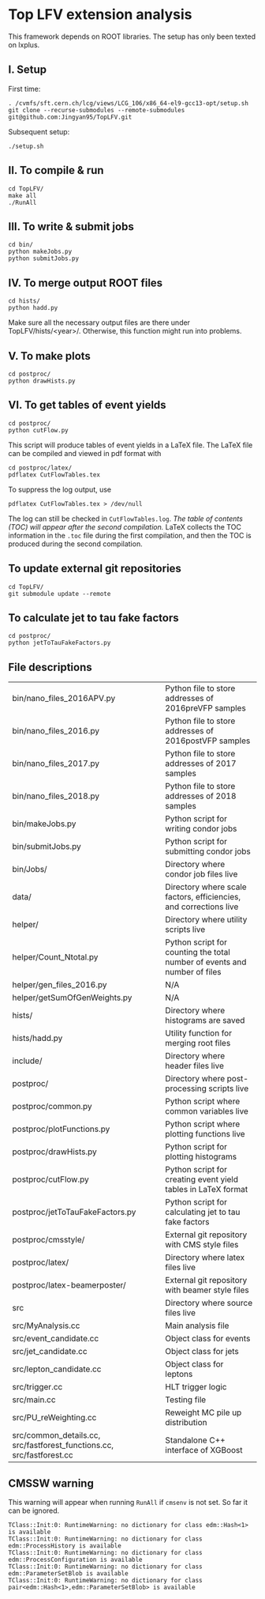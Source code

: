 # Top LFV extension analysis
This framework depends on ROOT libraries. The setup has only been texted on lxplus.

## I. Setup
First time:
```
. /cvmfs/sft.cern.ch/lcg/views/LCG_106/x86_64-el9-gcc13-opt/setup.sh
git clone --recurse-submodules --remote-submodules git@github.com:Jingyan95/TopLFV.git
```
Subsequent setup:
```
./setup.sh
```

## II. To compile & run
```
cd TopLFV/
make all
./RunAll
```

## III. To write & submit jobs
```
cd bin/
python makeJobs.py
python submitJobs.py
```

## IV. To merge output ROOT files
```
cd hists/
python hadd.py
```
Make sure all the necessary output files are there under TopLFV/hists/\<year\>/. Otherwise, this function might run into problems.

## V. To make plots
```
cd postproc/
python drawHists.py
```

## VI. To get tables of event yields
```
cd postproc/
python cutFlow.py
```
This script will produce tables of event yields in a LaTeX file. The LaTeX file can be compiled and viewed in pdf format with
```
cd postproc/latex/
pdflatex CutFlowTables.tex
```
To suppress the log output, use
```
pdflatex CutFlowTables.tex > /dev/null
```
The log can still be checked in `CutFlowTables.log`. *The table of contents (TOC) will appear after the second compilation.* LaTeX collects the TOC information in the `.toc` file during the first compilation, and then the TOC is produced during the second compilation.

## To update external git repositories
```
cd TopLFV/
git submodule update --remote
```

## To calculate jet to tau fake factors
```
cd postproc/
python jetToTauFakeFactors.py
```

## File descriptions
<table border="0">
  <tr>
    <td>bin/nano_files_2016APV.py</td>
    <td>Python file to store addresses of 2016preVFP samples</td>
  </tr>
  <tr>
    <td>bin/nano_files_2016.py</td>
    <td>Python file to store addresses of 2016postVFP samples</td>
  </tr>
  <tr>
    <td>bin/nano_files_2017.py</td>
    <td>Python file to store addresses of 2017 samples</td>
  </tr>
  <tr>
    <td>bin/nano_files_2018.py</td>
    <td>Python file to store addresses of 2018 samples</td>
  </tr>
  <tr>
    <td>bin/makeJobs.py</td>
    <td>Python script for writing condor jobs</td>
  </tr>
  <tr>
    <td>bin/submitJobs.py</td>
    <td>Python script for submitting condor jobs</td>
  </tr>
  <tr>
    <td>bin/Jobs/</td>
    <td>Directory where condor job files live</td>
  </tr>
  <tr>
    <td>data/</td>
    <td>Directory where scale factors, efficiencies, and corrections live</td>
  </tr>
  <tr>
    <td>helper/</td>
    <td>Directory where utility scripts live</td>
  </tr>
  <tr>
    <td>helper/Count_Ntotal.py</td>
    <td>Python script for counting the total number of events and number of files</td>
  </tr>
  <tr>
    <td>helper/gen_files_2016.py</td>
    <td>N/A</td>
  </tr>
  <tr>
    <td>helper/getSumOfGenWeights.py</td>
    <td>N/A</td>
  </tr>
  <tr>
    <td>hists/</td>
    <td>Directory where histograms are saved</td>
  </tr>
  <tr>
    <td>hists/hadd.py</td>
    <td>Utility function for merging root files</td>
  </tr>
  <tr>
    <td>include/</td>
    <td>Directory where header files live</td>
  </tr>
  <tr>
    <td>postproc/</td>
    <td>Directory where post-processing scripts live</td>
  </tr>
  <tr>
    <td>postproc/common.py</td>
    <td>Python script where common variables live</td>
  </tr>
  <tr>
    <td>postproc/plotFunctions.py</td>
    <td>Python script where plotting functions live</td>
  </tr>
  <tr>
    <td>postproc/drawHists.py</td>
    <td>Python script for plotting histograms</td>
  </tr>
  <tr>
    <td>postproc/cutFlow.py</td>
    <td>Python script for creating event yield tables in LaTeX format</td>
  </tr>
  <tr>
    <td>postproc/jetToTauFakeFactors.py</td>
    <td>Python script for calculating jet to tau fake factors</td>
  </tr>
  <tr>
    <td>postproc/cmsstyle/</td>
    <td>External git repository with CMS style files</td>
  </tr>
  <tr>
    <td>postproc/latex/</td>
    <td>Directory where latex files live</td>
  </tr>
  <tr>
    <td>postproc/latex-beamerposter/</td>
    <td>External git repository with beamer style files</td>
  </tr>
  <tr>
    <td>src</td>
    <td>Directory where source files live</td>
  </tr>
  <tr>
    <td>src/MyAnalysis.cc</td>
    <td>Main analysis file</td>
  </tr>
  <tr>
    <td>src/event_candidate.cc</td>
    <td>Object class for events</td>
  </tr>
  <tr>
    <td>src/jet_candidate.cc</td>
    <td>Object class for jets</td>
  </tr>
  <tr>
    <td>src/lepton_candidate.cc</td>
    <td>Object class for leptons</td>
  </tr>
  <tr>
    <td>src/trigger.cc</td>
    <td>HLT trigger logic</td>
  </tr>
  <tr>
    <td>src/main.cc</td>
    <td>Testing file</td>
  </tr>
  <tr>
    <td>src/PU_reWeighting.cc</td>
    <td>Reweight MC pile up distribution</td>
  </tr>
  <tr>
    <td>src/common_details.cc, src/fastforest_functions.cc, src/fastforest.cc</td>
    <td>Standalone C++ interface of XGBoost</td>
  </tr>
</table>

## CMSSW warning
This warning will appear when running `RunAll` if `cmsenv` is not set. So far it can be ignored.
```
TClass::Init:0: RuntimeWarning: no dictionary for class edm::Hash<1> is available
TClass::Init:0: RuntimeWarning: no dictionary for class edm::ProcessHistory is available
TClass::Init:0: RuntimeWarning: no dictionary for class edm::ProcessConfiguration is available
TClass::Init:0: RuntimeWarning: no dictionary for class edm::ParameterSetBlob is available
TClass::Init:0: RuntimeWarning: no dictionary for class pair<edm::Hash<1>,edm::ParameterSetBlob> is available
```
